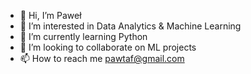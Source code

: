 - 👋 Hi, I’m Paweł
- 👀 I’m interested in Data Analytics & Machine Learning
- 🌱 I’m currently learning Python
- 💞️ I’m looking to collaborate on ML projects
- 📫 How to reach me pawtaf@gmail.com

<!---
pawtaf/pawtaf is a ✨ special ✨ repository because its `README.md` (this file) appears on your GitHub profile.
You can click the Preview link to take a look at your changes.
--->
